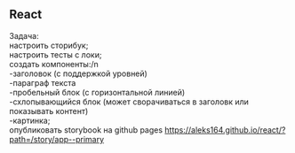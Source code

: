 ## React

Задача:  
настроить сторибук;  
настроить тесты с локи;  
создать компоненты:/n  
-заголовок (с поддержкой уровней)  
-параграф текста  
-пробельный блок (с горизонтальной линией)  
-схлопывающийся блок (может сворачиваться в заголовк или показывать контент)  
-картинка;  
опубликовать storybook на github pages https://aleks164.github.io/react/?path=/story/app--primary
